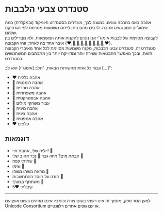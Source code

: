 # סטנדרט צבעי הלבבות

אהבה באה בהרבה גוונים. כמענה לכך, מוגדרים בסטנדרט היוניקוד (ובמקלדת) כמה אימוג׳ים המבטאים אהבה. לרבים מהם ניתן לייחס משמעות מסוימת לפי הגרפיקה שלהם.  
לקבוצה מסוימת של לבבות אימוג׳י אנו נוטים להקנות אותה המשמעות, ולא מבדילים בין איבר אחד בה לאחר; זוהי הקבוצה {⁦❤️⁩,🧡,💛,💚,💙,💜,⁦🤎,🖤,🤍,♥️⁩}.  
סטנדרט זה, *סטנדרט צבעי הלבבות*, מקנה משמעות מסוימת לכל אחד מאיברי הקבוצה הזאת, ובכך מאפשר התבטאות עשירה יותר ומדוייקת יותר בין מתכתבים המשתמשים בסטנדרט.

עבור כל אחת מהשורות הבאות, "הלב [אימוג׳י] הוא לב [...]":
- ⁦❤️⁩ אהבה כללית
- 🧡 אהבה רומנטית
- 💛 אהבה חברית
- 💚 אהבה משפחתית
- 💙 אהבה אבסטרקטית
- 💜 עבור משחקי מילים
- 🤎  אהבה מינית
- 🖤 אהבה צינית
- 🤍 אהבה אמפטית
- ⁦♥️⁩ קלפים

## דוגמאות

- יוליה שלי, אהבת חיי! 🧡
- הבאת מים? איזה גבר 💛
נכד אהוב שלי 💚
- שתיתי קפה 💙
- שימו 💜
- מראה משהו משהו 🤎
- תודה על חוסר ההתחשבות 🖤
- משתתף בצערך 🤍
- קיבלתי ⁦♥️⁩5

---

למען הסר ספק, מסמך זה אינו רשמי בשום צורה וכותביו אינם מזוהים בשום אופן עם Unicode Consortium או עם גופים אחרים רלוונטיים.
